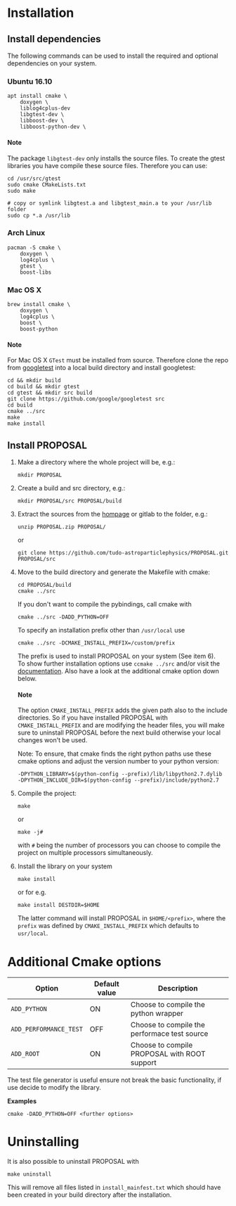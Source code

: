 
# Installation #

## Install dependencies ##

The following commands can be used to install the required and optional
dependencies on your system.

### Ubuntu 16.10 ###

	apt install cmake \
		doxygen \
		liblog4cplus-dev
		libgtest-dev \
		libboost-dev \
		libboost-python-dev \

#### **Note** ####

The package `libgtest-dev` only installs the source files.
To create the gtest libraries you have compile these source files.
Therefore you can use:

	cd /usr/src/gtest
	sudo cmake CMakeLists.txt
	sudo make

	# copy or symlink libgtest.a and libgtest_main.a to your /usr/lib folder
	sudo cp *.a /usr/lib

### Arch Linux ###

	pacman -S cmake \
		doxygen \
		log4cplus \
		gtest \
		boost-libs

### Mac OS X ###

	brew install cmake \
		doxygen \
		log4cplus \
		boost \
		boost-python

#### **Note** ####

For Mac OS X `GTest` must be installed from source.
Therefore clone the repo from
[googletest](https://github.com/google/googletest)
into a local build directory and install googletest:

	cd && mkdir build
	cd build && mkdir gtest
	cd gtest && mkdir src build
	git clone https://github.com/google/googletest src
	cd build
	cmake ../src
	make
	make install

## Install PROPOSAL ##


1. 	Make a directory where the whole project will be, e.g.:

		mkdir PROPOSAL

2.	Create a build and src directory, e.g.:

		mkdir PROPOSAL/src PROPOSAL/build

3. 	Extract the sources from the
	[hompage](http://app.tu-dortmund.de/cms/de/Projekte/PROPOSAL/) or
	gitlab to the folder, e.g.:

		unzip PROPOSAL.zip PROPOSAL/

	or

		git clone https://github.com/tudo-astroparticlephysics/PROPOSAL.git PROPOSAL/src

4.	Move to the build directory and generate the Makefile with cmake:

		cd PROPOSAL/build
		cmake ../src

	If you don't want to compile the pybindings, call cmake with

		cmake ../src -DADD_PYTHON=OFF

	To specify an installation prefix other than `/usr/local` use

		cmake ../src -DCMAKE_INSTALL_PREFIX=/custom/prefix

	The prefix is used to install PROPOSAL on your system (See
	item 6).<br>
	To show further installation options use `ccmake ../src` and/or
	visit the [documentation](https://cmake.org/documentation/).
	Also have a look at the additional cmake option down below.

	#### **Note** ####

	The option `CMAKE_INSTALL_PREFIX` adds the given path also to the
	include directories. So if you have installed PROPOSAL with
	`CMAKE_INSTALL_PREFIX` and are modifying the header files, you will make
	sure to uninstall PROPOSAL before the next build otherwise your local
	changes won't be used.

	Note: To ensure, that cmake finds the right python paths use these
	cmake options and adjust the version number to your python version:

		-DPYTHON_LIBRARY=$(python-config --prefix)/lib/libpython2.7.dylib
		-DPYTHON_INCLUDE_DIR=$(python-config --prefix)/include/python2.7

6.  Compile the project:

		make

	or

		make -j#

	with `#` being the number of processors you can choose to compile
	the project on multiple processors simultaneously.

7.	Install the library on your system

		make install

	or for e.g.

		make install DESTDIR=$HOME

	The latter command will install PROPOSAL in `$HOME/<prefix>`, where
	the `prefix` was defined by `CMAKE_INSTALL_PREFIX` which defaults
	to `usr/local`.

# Additional Cmake options #

| Option | Default value | Description |
| --- | --- | --- |
| `ADD_PYTHON` | ON | Choose to compile the python wrapper |
| `ADD_PERFORMANCE_TEST` | OFF | Choose to compile the performace test source |
| `ADD_ROOT` | ON | Choose to compile PROPOSAL with ROOT support |

The test file generator is useful ensure not break the basic
functionality, if use decide to modify the library.

**Examples**

	cmake -DADD_PYTHON=OFF <further options>

# Uninstalling #

It is also possible to uninstall PROPOSAL with

	make uninstall

This will remove all files listed in `install_mainfest.txt` which should
have been created in your build directory after the installation.
